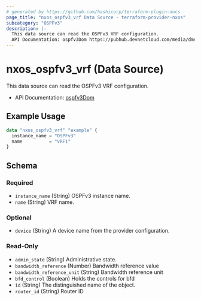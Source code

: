 ```yaml
---
# generated by https://github.com/hashicorp/terraform-plugin-docs
page_title: "nxos_ospfv3_vrf Data Source - terraform-provider-nxos"
subcategory: "OSPFv3"
description: |-
  This data source can read the OSPFv3 VRF configuration.
  API Documentation: ospfv3Dom https://pubhub.devnetcloud.com/media/dme-docs-10-2-2/docs/Routing%20and%20Forwarding/ospfv3:Dom/
---
```


# nxos_ospfv3_vrf (Data Source)

This data source can read the OSPFv3 VRF configuration.

- API Documentation: [ospfv3Dom](https://pubhub.devnetcloud.com/media/dme-docs-10-2-2/docs/Routing%20and%20Forwarding/ospfv3:Dom/)

## Example Usage

```terraform
data "nxos_ospfv3_vrf" "example" {
  instance_name = "OSPFv3"
  name          = "VRF1"
}
```

<!-- schema generated by tfplugindocs -->
## Schema

### Required

- `instance_name` (String) OSPFv3 instance name.
- `name` (String) VRF name.

### Optional

- `device` (String) A device name from the provider configuration.

### Read-Only

- `admin_state` (String) Administrative state.
- `bandwidth_reference` (Number) Bandwidth reference value
- `bandwidth_reference_unit` (String) Bandwidth reference unit
- `bfd_control` (Boolean) Holds the controls for bfd
- `id` (String) The distinguished name of the object.
- `router_id` (String) Router ID
